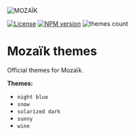 ![MOZAÏK][logo]

[![License][license-image]][license-url]
[![NPM version][npm-image]][npm-url]
![themes count][themes-count-image]

# Mozaïk themes

Official themes for Mozaïk.

**Themes:**

-   `night blue`
-   `snow`
-   `solarized dark`
-   `sunny`
-   `wine`

[license-image]: https://img.shields.io/github/license/plouc/mozaik-themes.svg?style=flat-square
[license-url]: https://github.com/plouc/mozaik-themes/blob/master/LICENSE.md
[logo]: https://raw.githubusercontent.com/wiki/plouc/mozaik/assets/mozaik-logo-v2.png
[themes-count-image]: https://img.shields.io/badge/themes-x5-green.svg?style=flat-square
[npm-image]: https://img.shields.io/npm/v/mozaik-themes.svg?style=flat-square
[npm-url]: https://www.npmjs.com/package/mozaik-themes
